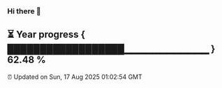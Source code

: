 ### Hi there 👋
⏳ Year progress { ██████████████████▁▁▁▁▁▁▁▁▁▁▁▁ } 62.48 %
---
⏰ Updated on Sun, 17 Aug 2025 01:02:54 GMT

